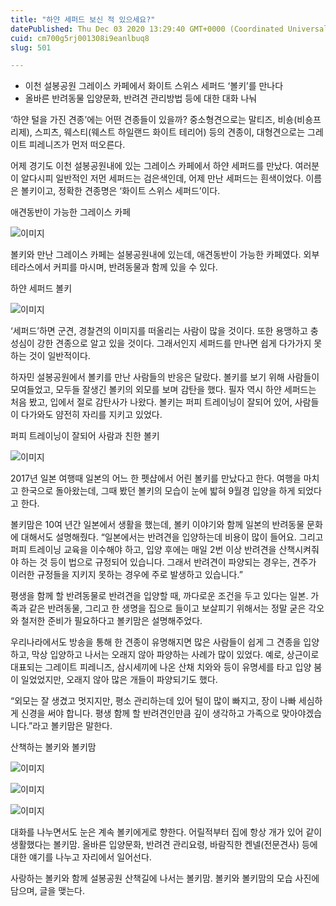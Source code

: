 ```yaml
---
title: "하얀 세퍼드 보신 적 있으세요?"
datePublished: Thu Dec 03 2020 13:29:40 GMT+0000 (Coordinated Universal Time)
cuid: cm700g5rj001308i9eanlbuq8
slug: 501

---
```



- 이천 설봉공원 그레이스 카페에서 화이트 스위스 세퍼드 ‘볼키’를 만나다
- 올바른 반려동물 입양문화, 반려견 관리방법 등에 대한 대화 나눠

‘하얀 털을 가진 견종’에는 어떤 견종들이 있을까? 중소형견으로는 말티즈, 비숑(비숑프리제), 스피츠, 웨스티(웨스트 하일랜드 화이트 테리어) 등의 견종이, 대형견으로는 그레이트 피레니즈가 먼저 떠오른다.

어제 경기도 이천 설봉공원내에 있는 그레이스 카페에서 하얀 세퍼드를 만났다. 여러분이 알다시피 일반적인 저먼 세퍼드는 검은색인데, 어제 만난 세퍼드는 흰색이었다. 이름은 볼키이고, 정확한 견종명은 ‘화이트 스위스 세퍼드’이다.

애견동반이 가능한 그레이스 카페

![이미지](https://cdn.hashnode.com/res/hashnode/image/upload/v1739249827196/a14c3b90-fc67-4944-b6e4-a0ddb30201b4.jpeg)

볼키와 만난 그레이스 카페는 설봉공원내에 있는데, 애견동반이 가능한 카페였다. 외부 테라스에서 커피를 마시며, 반려동물과 함께 있을 수 있다.

하얀 세퍼드 볼키

![이미지](https://cdn.hashnode.com/res/hashnode/image/upload/v1739249829574/67267fba-72fc-4592-8c36-61fa7f4b5eae.jpeg)

‘세퍼드’하면 군견, 경찰견의 이미지를 떠올리는 사람이 많을 것이다. 또한 용맹하고 충성심이 강한 견종으로 알고 있을 것이다. 그래서인지 세퍼드를 만나면 쉽게 다가가지 못하는 것이 일반적이다.

하자민 설봉공원에서 볼키를 만난 사람들의 반응은 달랐다. 볼키를 보기 위해 사람들이 모여들었고, 모두들 잘생긴 볼키의 외모를 보며 감탄을 했다. 필자 역시 하얀 세퍼드는 처음 봤고, 입에서 절로 감탄사가 나왔다. 볼키는 퍼피 트레이닝이 잘되어 있어, 사람들이 다가와도 얌전히 자리를 지키고 있었다.

퍼피 트레이닝이 잘되어 사람과 친한 볼키

![이미지](https://cdn.hashnode.com/res/hashnode/image/upload/v1739249831905/c9bcdaac-106f-4cdf-ba1a-40d50ab337ed.jpeg)

2017년 일본 여행때 일본의 어느 한 펫샵에서 어린 볼키를 만났다고 한다. 여행을 마치고 한국으로 돌아왔는데, 그때 봤던 볼키의 모습이 눈에 밟혀 9월경 입양을 하게 되었다고 한다.

볼키맘은 10여 년간 일본에서 생활을 했는데, 볼키 이야기와 함께 일본의 반려동물 문화에 대해서도 설명해줬다. “일본에서는 반려견을 입양하는데 비용이 많이 들어요. 그리고 퍼피 트레이닝 교육을 이수해야 하고, 입양 후에는 매일 2번 이상 반려견을 산책시켜줘야 하는 것 등이 법으로 규정되어 있습니다. 그래서 반려견이 파양되는 경우는, 견주가 이러한 규정들을 지키지 못하는 경우에 주로 발생하고 있습니다.”

평생을 함께 할 반려동물로 반려견을 입양할 때, 까다로운 조건을 두고 있다는 일본. 가족과 같은 반려동물, 그리고 한 생명을 집으로 들이고 보살피기 위해서는 정말 굳은 각오와 철저한 준비가 필요하다고 볼키맘은 설명해주었다.

우리나라에서도 방송을 통해 한 견종이 유명해지면 많은 사람들이 쉽게 그 견종을 입양하고, 막상 입양하고 나서는 오래지 않아 파양하는 사례가 많이 있었다. 예로, 상근이로 대표되는 그레이트 피레니즈, 삼시세끼에 나온 산채 치와와 등이 유명세를 타고 입양 붐이 일었었지만, 오래지 않아 많은 개들이 파양되기도 했다.

“외모는 잘 생겼고 멋지지만, 평소 관리하는데 있어 털이 많이 빠지고, 장이 나빠 세심하게 신경을 써야 합니다. 평생 함께 할 반려견인만큼 깊이 생각하고 가족으로 맞아야겠습니다.”라고 볼키맘은 말한다.

산책하는 볼키와 볼키맘

![이미지](https://cdn.hashnode.com/res/hashnode/image/upload/v1739249834087/67a105fb-e27d-4b31-a964-7422a6e32d37.jpeg)

![이미지](https://cdn.hashnode.com/res/hashnode/image/upload/v1739249836256/eba2fda3-742d-47b9-98aa-9bb42c9a024a.jpeg)

![이미지](https://cdn.hashnode.com/res/hashnode/image/upload/v1739249838758/b23553d6-5a23-486b-ac89-d288687287af.jpeg)

대화를 나누면서도 눈은 계속 볼키에게로 향한다. 어릴적부터 집에 항상 개가 있어 같이 생활했다는 볼키맘. 올바른 입양문화, 반려견 관리요령, 바람직한 켄넬(전문견사) 등에 대한 얘기를 나누고 자리에서 일어선다.

사랑하는 볼키와 함께 설봉공원 산책길에 나서는 볼키맘. 볼키와 볼키맘의 모습 사진에 담으며, 글을 맺는다.